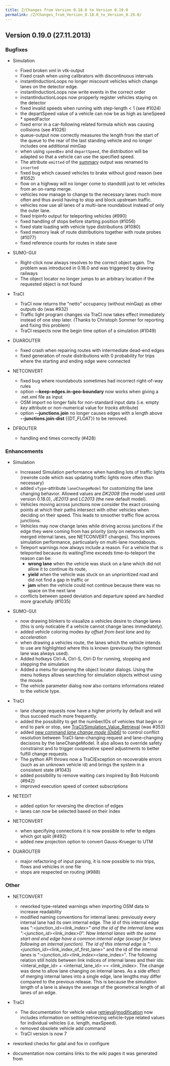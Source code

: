 ```yaml
---
title: Z/Changes from Version 0.18.0 to Version 0.19.0
permalink: /Z/Changes_from_Version_0.18.0_to_Version_0.19.0/
---
```


## Version 0.19.0 (27.11.2013)

### Bugfixes

- Simulation
  - Fixed broken xml in vtk-output
  - Fixed crash when using calibrators with discontinuous intervals
  - instantInductionLoops no longer miscount vehicles which change
    lanes on the detector edge.
  - instantInductionLoops now write events in the correct order
  - instantInductionLoops now propperly register vehicles staying on
    the detector
  - fixed invalid speeds when running with step-length < 1 (see #1024)
  - the departSpeed value of a vehicle can now be as high as
    laneSpeed \* speedFactor
  - fixed error in a car-following related formula which was causing
    collisions (see #1026)
  - queue-output now correctly measures the length from the start of
    the queue to the rear of the last standing vehicle and no longer
    includes one additional minGap
  - when using `speedDev` and
    `departSpeed`, the distribution will
    be adapted so that a vehicle can use the specified speed.
  - The attribute `emitted` of the
    [summary](../Simulation/Output/Summary.md) output was
    renamed to `inserted`
  - fixed bug which caused vehicles to brake without good reason
    (see #1052)
  - flow on a highway will no longer come to standstill just to let
    vehicles from an on-ramp merge.
  - vehicles now manage to change to the necessary lanes much more
    often and thus avoid having to stop and block upstream traffic.
  - vehicles now use all lanes of a multi-lane roundabout instead of
    only the outer lane.
  - fixed tripinfo output for teleporting vehicles
    (#990)
  - fixed handling of stops before starting position
    (#1056)
  - fixed state loading with vehicle type distributions
    (#1080)
  - fixed memory leak of route distributions together with route
    probes
    (#1077)
  - fixed reference counts for routes in state save

- SUMO-GUI
  - Right-click now always resolves to the correct object again. The
    problem was introduced in 0.18.0 and was triggered by drawing
    railways
  - The object locator no longer jumps to an arbitrary location if
    the requested object is not found

- TraCI
  - TraCI now returns the "netto" occupancy (without minGap) as
    other outputs do (was #932)
  - Traffic light program changes via TraCI now takes effect
    immediately instead of one step later. (Thanks to Christoph
    Sommer for reporting and fixing this problem)
  - TraCI respects now the begin time option of a simulation
    (#1049)

- DUAROUTER
  - fixed crash when repairing routes with intermediate dead-end
    edges
  - fixed generation of route distributions with 0 probability for
    trips where the starting and ending edge were connected

- NETCONVERT
  - fixed bug where roundabouts sometimes had incorrect right-of-way
    rules
  - option **--keep-edges.in-geo-boundary** now works when giving a .net.xml file as input
  - OSM import no longer fails for non-standard input data (i.e.
    empty *key* attribute or non-numerical value for *tracks*
    attribute)
  - option **--junctions.join** no longer causes edges with a length above **--junctions.join-dist** {{DT_FLOAT}} to be
    removed.

- DFROUTER
  - handling end times correctly
    (#428)

### Enhancements

- Simulation
  - Increased Simulation performance when handling lots of traffic
    lights (rewrote code which was updating traffic lights more
    often than necessary)
  - added `vType`-attribute
    `laneChangeModel` for customizing the
    lane changing behavior. Allowed values are *DK2008* (the model
    used until version 0.18.0), *JE2013* and *LC2013* (the new
    default model).
  - Vehicles moving across junctions now consider the exact crossing
    points at which their paths intersect with other vehicles when
    deciding on their speed. This leads to smoother traffic flow
    across junctions.
  - Vehicles may now change lanes while driving across junctions if
    the edge they were coming from has priority (only on networks
    with merged internal lanes, see NETCONVERT changes). This
    improves simulation performance, particualarly on multi-lane
    roundabouts.
  - Teleport warnings now always include a reason. For a vehicle
    that is teleported because its waitingTime exceeds
    time-to-teleport the reason can be:
    - **wrong lane** when the vehicle was stuck on a lane which
      did not allow it to continue its route,
    - **yield** when the vehicle was stuck on an unprioritized
      road and did not find a gap in traffic or
    - **jam** when the vehicle could not continue because there
      was no space on the next lane
  - conflicts between speed deviation and departure speed are
    handled more gracefully (#1035)

- SUMO-GUI
  - now drawing blinkers to visualize a vehicles desire to change
    lanes (this is only noticable if a vehicle cannot change lanes
    immediately).
  - added vehicle coloring modes *by offset from best lane* and *by
    acceleration*
  - when drawing a vehicles route, the lanes which the vehicle
    intends to use are highlighted where this is known (previously
    the rightmost lane was always used).
  - Added hotkeys Ctrl-A, Ctrl-S, Ctrl-D for running, stopping and
    stepping the simulation
  - Added a menu for opening the object locator dialogs. Using the
    menu hotkeys allows searching for simulation objects without
    using the mouse.
  - The vehicle parameter dialog now also contains informations
    related to the vehicle type.

- TraCI
  - lane change requests now have a higher priority by default and
    will thus succeed much more frequently.
  - added the possibility to get the number/IDs of vehicles that
    begin or end to park or stop, see
    [TraCI/Simulation_Value_Retrieval](../TraCI/Simulation_Value_Retrieval.md)
    (was #353)
  - added [new command *lane change mode (0xb6)*](../TraCI/Change_Vehicle_State.md#lane_change_mode_0xb6d) to control
    conflict resolution between TraCI-lane-changing request and
    lane-changing decisions by the laneChangeModel. It also allows
    to override safety constrainst and to trigger cooperative speed
    adjustments to better fulfill change requests.
  - The python API throws now a TraCIException on recoverable errors
    (such as an unknown vehicle id) and brings the system in a
    consistent state
    (#1043)
  - added possibility to remove waiting cars inspired by Bob Holcomb (#942)
  - improved execution speed of context subscriptions

- NETEDIT
  - added option for reversing the direction of edges
  - lanes can now be selected based on their index

- NETCONVERT
  - when specifying connections it is now possible to refer to edges
    which got split (#492)
  - added new projection option to convert Gauss-Krueger to UTM

- DUAROUTER
  - major refactoring of input parsing, it is now possible to mix
    trips, flows and vehicles in one file
  - stops are respected on routing (#988)

### Other

- NETCONVERT
  - reworked type-related warnings when importing OSM data to
    increase readability
  - modified naming conventions for internal lanes: previously every
    internal lane had its own internal edge. The id of this internal
    edge was ":<junction_id\>_<link_index\>" and the id of the
    internal lane was ":<junction_id\>_<link_index\>_0". 
    Now Internal lanes with the same start and end edge have a common
    internal edge (except for lanes following an internal junction).
    The id of this internal edge is
    ":<junction_id\>_<link_index_of_first_lane\>" and the id of the
    internal lanes is ":<junction_id\>_<link_index\>_<lane_index\>".
    The following relation still holds between link indices of
    internal lanes and their ids: <interal_edge_id\> +
    <internal_lane_id\> == <link_index\>. The change was done to allow
    lane changing on internal lanes. As a side effect of merging
    internal lanes into a single edge, lane lengths may differ
    compared to the previous release. This is because the simulation
    length of a lane is always the average of the geometrical length
    of all lanes of an edge.

- TraCI
  - The documentation for vehicle value
    [retrieval](../TraCI/Vehicle_Value_Retrieval.md)/[modification](../TraCI/Change_Vehicle_State.md)
    now includes information on setting/retrieving vehicle-type
    related values for individual vehicles (i.e. length, maxSpeed).
  - removed obsolete vehicle add command
  - TraCI version is now 7

- reworked checks for gdal and fox in configure
- documentation now contains links to the wiki pages it was generated from